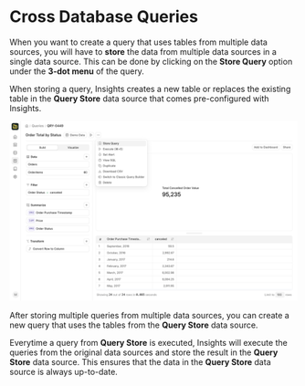 # Cross Database Queries

When you want to create a query that uses tables from multiple data sources, you will have to **store** the data from multiple data sources in a single data source. This can be done by clicking on the **Store Query** option under the **3-dot menu** of the query.

When storing a query, Insights creates a new table or replaces the existing table in the **Query Store** data source that comes pre-configured with Insights. 

![Store Query](./images/store-query.png)

After storing multiple queries from multiple data sources, you can create a new query that uses the tables from the **Query Store** data source.

Everytime a query from **Query Store** is executed, Insights will execute the queries from the original data sources and store the result in the **Query Store** data source. This ensures that the data in the **Query Store** data source is always up-to-date.